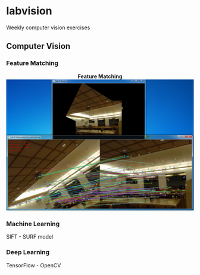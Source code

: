 # labvision
Weekly computer vision exercises

## Computer Vision

### Feature Matching

<p align="center">
  <b>Feature Matching</b><br>
  <img src="img/screenshot_lab4.png">
  <br>
</p>


### Machine Learning

SIFT - SURF model

### Deep Learning

TensorFlow - OpenCV
